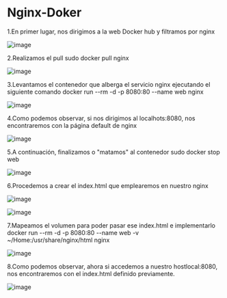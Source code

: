 # Nginx-Doker

1.En primer lugar, nos dirigimos a la web Docker hub y filtramos por nginx

![image](https://user-images.githubusercontent.com/91616284/170467200-63ed2f47-8bc5-4f5a-ae0e-c7d844c466d6.png)

2.Realizamos el pull sudo docker pull nginx

![image](https://user-images.githubusercontent.com/91616284/170467303-f909bbb1-a294-4b3a-9504-8e33947f3bbf.png)

3.Levantamos el contenedor que alberga el servicio nginx ejecutando el siguiente comando docker run --rm -d -p 8080:80 --name web nginx

![image](https://user-images.githubusercontent.com/91616284/170467574-19c2ee22-4c26-4e04-962b-788800b4e967.png)

4.Como podemos observar, si nos dirigimos al localhots:8080, nos encontraremos con la página default de nginx

![image](https://user-images.githubusercontent.com/91616284/170467693-49be8428-b98b-48c3-9889-656500ff8ccd.png)

5.A continuación, finalizamos o "matamos" al contenedor sudo docker stop web

![image](https://user-images.githubusercontent.com/91616284/170467835-69604d6b-bf3e-47c9-8cea-c702d904dd19.png)

6.Procedemos a crear el index.html que emplearemos en nuestro nginx

![image](https://user-images.githubusercontent.com/91616284/170468196-2f07806d-61a1-4dbc-b56a-b6a0c703371d.png)

![image](https://user-images.githubusercontent.com/91616284/170468136-611bb0b8-25bd-457b-971a-de80b3caf369.png)

7.Mapeamos el volumen para poder pasar ese index.html e implementarlo docker run --rm -d -p 8080:80 --name web -v ~/Home:/usr/share/nginx/html nginx

![image](https://user-images.githubusercontent.com/91616284/170468686-3ce46d9d-271d-44c6-a66d-924cd0b2d09e.png)

8.Como podemos observar, ahora si accedemos a nuestro hostlocal:8080, nos encontraremos con el index.html definido previamente.

![image](https://user-images.githubusercontent.com/91616284/170468731-767338ad-56fb-40a9-9c4a-d8a60539d0c3.png)
